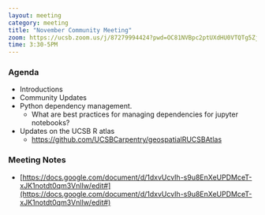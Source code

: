 ```yaml
---
layout: meeting
category: meeting
title: "November Community Meeting"
zoom: https://ucsb.zoom.us/j/87279994424?pwd=OC81NVBpc2ptUXdHU0VTQTg5ZjRndz09
time: 3:30-5PM
---
```


### Agenda

- Introductions
- Community Updates
- Python dependency management. 
    - What are best practices for managing dependencies for jupyter notebooks?
- Updates on the UCSB R atlas
    - https://github.com/UCSBCarpentry/geospatialRUCSBAtlas


### Meeting Notes

- [https://docs.google.com/document/d/1dxvUcvIh-s9u8EnXeUPDMceT-xJK1notdt0qm3VnlIw/edit#](https://docs.google.com/document/d/1dxvUcvIh-s9u8EnXeUPDMceT-xJK1notdt0qm3VnlIw/edit#)